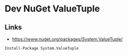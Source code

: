 # Dev NuGet ValueTuple

## Links
- https://www.nuget.org/packages/System.ValueTuple/

```
Install-Package System.ValueTuple
```
